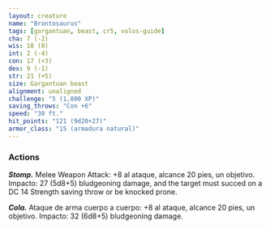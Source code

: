 ```yaml
---
layout: creature
name: "Brontosaurus"
tags: [gargantuan, beast, cr5, volos-guide]
cha: 7 (-2)
wis: 10 (0)
int: 2 (-4)
con: 17 (+3)
dex: 9 (-1)
str: 21 (+5)
size: Gargantuan beast
alignment: unaligned
challenge: "5 (1,800 XP)"
saving_throws: "Con +6"
speed: "30 ft."
hit_points: "121 (9d20+27)"
armor_class: "15 (armadura natural)"
---
```


### Actions

***Stomp.*** Melee Weapon Attack: +8 al ataque, alcance 20 pies, un objetivo. Impacto: 27 (5d8+5) bludgeoning damage, and the target must succed on a DC 14 Strength saving throw or be knocked prone.

***Cola.*** Ataque de arma cuerpo a cuerpo: +8 al ataque, alcance 20 pies, un objetivo. Impacto: 32 (6d8+5) bludgeoning damage.